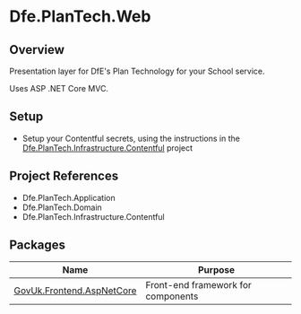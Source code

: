 # Dfe.PlanTech.Web

## Overview

Presentation layer for DfE's Plan Technology for your School service.

Uses ASP .NET Core MVC.

## Setup

- Setup your Contentful secrets, using the instructions in the [Dfe.PlanTech.Infrastructure.Contentful](../Dfe.PlanTech.Infrastructure.Contentful/README.md) project

## Project References

- Dfe.PlanTech.Application
- Dfe.PlanTech.Domain
- Dfe.PlanTech.Infrastructure.Contentful

## Packages

| Name                                                                                  | Purpose                            |
| ------------------------------------------------------------------------------------- | ---------------------------------- |
| [GovUk.Frontend.AspNetCore](https://github.com/DFE-Digital/govuk-frontend-aspnetcore) | Front-end framework for components |
